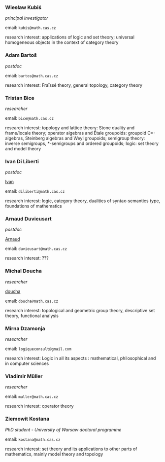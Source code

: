 <style>

</style>

<div class="team">
<div>

### Wiesław Kubiś

*principal investigator*

email: `kubis@math.cas.cz`

research interest: applications of logic and set theory; universal homogeneous objects in the context of category theory
</div>

<div>

### Adam Bartoš

*postdoc*

email: `bartos@math.cas.cz`

research interest: Fraïssé theory, general topology, category theory 
</div>

<div> 

### Tristan Bice

*researcher*

email: `bice@math.cas.cz`

research interest: 
topology and lattice theory: Stone duality and frame/locale theory;
operator algebras and Étale groupoids: groupoid C\*-algebras, Steinberg algebras and Weyl groupoids;
semigroup theory: inverse semigroups, \*-semigroups and ordered groupoids;
logic: set theory and model theory
</div>

<div>

### Ivan Di Liberti
*postdoc*

[Ivan](fotos/ivan-foto.png)

email: `diliberti@math.cas.cz`

research interest: logic, category theory, dualities of syntax-semantics type, foundations of mathematics
</div>

<div>

### Arnaud Duvieusart
*postdoc*

[Arnaud](fotos/arnaud-foto.png)

email: `duvieusart@math.cas.cz`

research interest: ???
</div>

<div> 

### Michal Doucha
*researcher*

[doucha](fotos/doucha-foto.png)

email: `doucha@math.cas.cz`

research interest: topological and geometric group theory, descriptive set theory, functional analysis
</div>


<div> 

### Mirna Dzamonja

*researcher*

email: `logiqueconsult@gmail.com`

research interest: 
Logic in all its aspects : mathematical, philosophical and in computer sciences
</div>

<div> 

### Vladimir Müller
*researcher*

email: `muller@math.cas.cz`

research interest: operator theory
</div>

<div> 

### Ziemowit Kostana
*PhD student - University of Warsaw doctoral programme*

email: `kostana@math.cas.cz`

research interest: set theory and its applications to other parts of mathematics, mainly model theory and topology
</div>
</div>
